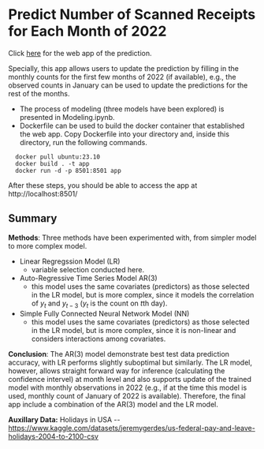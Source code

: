# Predict Number of Scanned Receipts for Each Month of 2022

Click [here](https://yuxianshi-predict-total-scan-monthly-prediction-wmwam9.streamlit.app/) for the web app of the prediction. 

Specially, this app allows users to update the prediction by filling in the monthly counts for the first few months of 2022 (if available), e.g., the observed counts in January can be used to update the predictions for the rest of the months.

* The process of modeling (three models have been explored) is presented in Modeling.ipynb.
* Dockerfile can be used to build the docker container that established the web app. Copy Dockerfile into your directory and, inside this directory, run the following commands.
```
  docker pull ubuntu:23.10
  docker build . -t app
  docker run -d -p 8501:8501 app
```
  After these steps, you should be able to access the app at http://localhost:8501/ 

## Summary

**Methods**: Three methods have been experimented with, from simpler model to more complex model.
* Linear Regregssion Model (LR) 
    - variable selection conducted here.
* Auto-Regressive Time Series Model AR(3)
    - this model uses the same covariates (predictors) as those selected in the LR model, but is more complex, since it models the correlation of $y_t$ and $y_{t-3}$ ($y_t$ is the count on $t$th day).
* Simple Fully Connected Neural Network Model (NN)
    - this model uses the same covariates (predictors) as those selected in the LR model, but is more complex, since it is non-linear and considers interactions among covariates.
    
**Conclusion**: The AR(3) model demonstrate best test data prediction accuracy, with LR performs slightly suboptimal but similarly. The LR model, however, allows straight forward way for inference (calculating the confidence intervel) at month level and also supports update of the trained model with monthly observations in 2022 (e.g., if at the time this model is used, monthly count of January of 2022 is available). Therefore, the final app include a combination of the AR(3) model and the LR model.   

**Auxillary Data:**
Holidays in USA -- https://www.kaggle.com/datasets/jeremygerdes/us-federal-pay-and-leave-holidays-2004-to-2100-csv
